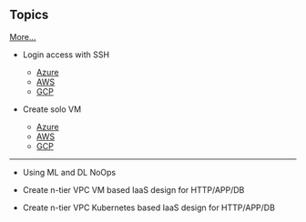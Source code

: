 ## Topics

<style type="text/css">
<style type="text/css"> .gist {width:500px; overflow:auto}  .gist .file-data {max-height: 500px;max-width: 500px;} </style>
</style>

<div class="gistcontainer" id="gist">
<a href="#gist" class="show">More...</a>
<script src="https://gist.github.com/realBjornRoden/293a412e1914cf5f95ab0c468b97223d.js"></script>
</div>

* Login access with SSH
   * [Azure](https://github.com/realBjornRoden/cloudactions/blob/master/azure/login/README.md)
   * [AWS](https://github.com/realBjornRoden/cloudactions/blob/master/aws/login/README.md)
   * [GCP](https://github.com/realBjornRoden/cloudactions/blob/master/gcp/login/README.md)

* Create solo VM
   * [Azure](https://github.com/realBjornRoden/cloudactions/blob/master/azure/solo/README.md)
   * [AWS](https://github.com/realBjornRoden/cloudactions/blob/master/aws/solo/README.md)
   * [GCP](https://github.com/realBjornRoden/cloudactions/blob/master/gcp/solo/README.md)

***

* Using ML and DL NoOps
  
* Create n-tier VPC VM based IaaS design for HTTP/APP/DB

* Create n-tier VPC Kubernetes based IaaS design for HTTP/APP/DB
